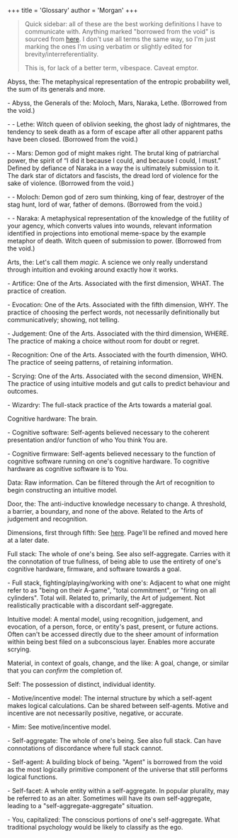 +++
title = 'Glossary'
author = 'Morgan'
+++
> Quick sidebar: all of these are the best working definitions I have to communicate with. Anything marked "borrowed from the void" is sourced from [here](https://voidgoddess.org/void/). I don't use all terms the same way, so I'm just marking the ones I'm using verbatim or slightly edited for brevity/interreferentiality.
>
> This is, for lack of a better term, vibespace. Caveat emptor.

Abyss, the: The metaphysical representation of the entropic probability well, the sum of its generals and more.

\- Abyss, the Generals of the: Moloch, Mars, Naraka, Lethe. (Borrowed from the void.)

\- \- Lethe: Witch queen of oblivion seeking, the ghost lady of nightmares, the tendency to seek death as a form of escape after all other apparent paths have been closed. (Borrowed from the void.)

\- \- Mars: Demon god of might makes right. The brutal king of patriarchal power, the spirit of “I did it because I could, and because I could, I must.” Defined by defiance of Naraka in a way the is ultimately submission to it. The dark star of dictators and fascists, the dread lord of violence for the sake of violence. (Borrowed from the void.)

\- \- Moloch: Demon god of zero sum thinking, king of fear, destroyer of the stag hunt, lord of war, father of demons. (Borrowed from the void.)

\- \- Naraka: A metaphysical representation of the knowledge of the futility of your agency, which converts values into wounds, relevant information identified in projections into emotional meme-space by the example metaphor of death. Witch queen of submission to power. (Borrowed from the void.)

Arts, the: Let's call them _magic._ A science we only really understand through intuition and evoking around exactly how it works.

\- Artifice: One of the Arts. Associated with the first dimension, WHAT. The practice of creation.

\- Evocation: One of the Arts. Associated with the fifth dimension, WHY. The practice of choosing the perfect words, not necessarily definitionally but communicatively; showing, not telling.

\- Judgement: One of the Arts. Associated with the third dimension, WHERE. The practice of making a choice without room for doubt or regret.

\- Recognition: One of the Arts. Associated with the fourth dimension, WHO. The practice of seeing patterns, of retaining information.

\- Scrying: One of the Arts. Associated with the second dimension, WHEN. The practice of using intuitive models and gut calls to predict behaviour and outcomes.

\- Wizardry: The full-stack practice of the Arts towards a material goal.

Cognitive hardware: The brain.

\- Cognitive software: Self-agents believed necessary to the coherent presentation and/or function of who You think You are.

\- Cognitive firmware: Self-agents believed necessary to the function of cognitive software running on one's cognitive hardware. To cognitive hardware as cognitive software is to You.

Data: Raw information. Can be filtered through the Art of recognition to begin constructing an intuitive model.

Door, the: The anti-inductive knowledge necessary to change. A threshold, a barrier, a boundary, and none of the above. Related to the Arts of judgement and recognition.

Dimensions, first through fifth: See [here](https://github.com/morganmayday/about/blob/main/grimoire/dimensions.md). Page'll be refined and moved here at a later date.

Full stack: The whole of one's being. See also self-aggregate. Carries with it the connotation of true fullness, of being able to use the entirety of one's cognitive hardware, firmware, and software towards a goal.

\- Full stack, fighting/playing/working with one's: Adjacent to what one might refer to as "being on their A-game", "total commitment", or "firing on all cylinders". Total will. Related to, primarily, the Art of judgement. Not realistically practicable with a discordant self-aggregate.

Intuitive model: A mental model, using recognition, judgement, and evocation, of a person, force, or entity's past, present, or future actions. Often can't be accessed directly due to the sheer amount of information within being best filed on a subconscious layer. Enables more accurate scrying.

Material, in context of goals, change, and the like: A goal, change, or similar that you can _confirm_ the completion of.

Self: The possession of distinct, individual identity.

\- Motive/incentive model: The internal structure by which a self-agent makes logical calculations. Can be shared between self-agents. Motive and incentive are not necessarily positive, negative, or accurate.

\- Mim: See motive/incentive model.

\- Self-aggregate: The whole of one's being. See also full stack. Can have connotations of discordance where full stack cannot.

\- Self-agent: A building block of being. "Agent" is borrowed from the void as the most logically primitive component of the universe that still performs logical functions.

\- Self-facet: A whole entity within a self-aggregate. In popular plurality, may be referred to as an alter. Sometimes will have its own self-aggregate, leading to a "self-aggregate-aggregate" situation.

\- You, capitalized: The conscious portions of one's self-aggregate. What traditional psychology would be likely to classify as the ego.
